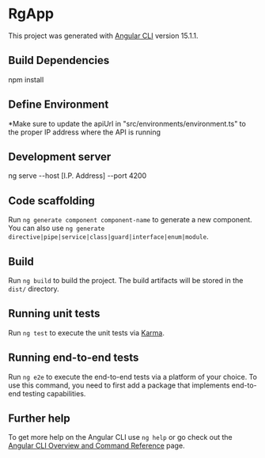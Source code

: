 # RgApp

This project was generated with [Angular CLI](https://github.com/angular/angular-cli) version 15.1.1.


## Build Dependencies 
npm install 

## Define Environment 
 *Make sure to update the apiUrl in "src/environments/environment.ts" to the proper IP address where the API is running


## Development server
ng serve --host [I.P. Address] --port 4200

## Code scaffolding

Run `ng generate component component-name` to generate a new component. You can also use `ng generate directive|pipe|service|class|guard|interface|enum|module`.

## Build

Run `ng build` to build the project. The build artifacts will be stored in the `dist/` directory.

## Running unit tests

Run `ng test` to execute the unit tests via [Karma](https://karma-runner.github.io).

## Running end-to-end tests

Run `ng e2e` to execute the end-to-end tests via a platform of your choice. To use this command, you need to first add a package that implements end-to-end testing capabilities.

## Further help

To get more help on the Angular CLI use `ng help` or go check out the [Angular CLI Overview and Command Reference](https://angular.io/cli) page.
